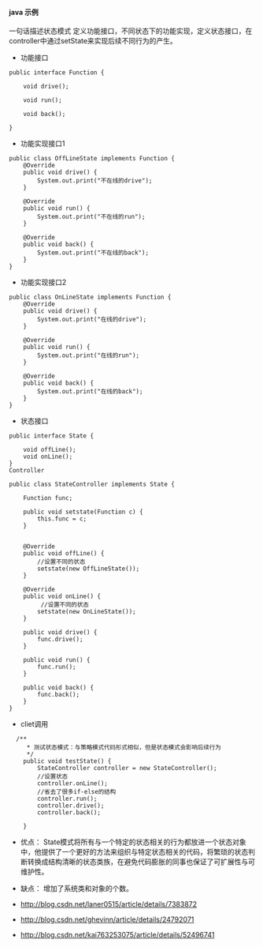 #### java 示例

一句话描述状态模式 
定义功能接口，不同状态下的功能实现，定义状态接口，在controller中通过setState来实现后续不同行为的产生。 

- 功能接口
```
public interface Function {

    void drive();

    void run();

    void back();

}
```
- 功能实现接口1
```
public class OffLineState implements Function {
    @Override
    public void drive() {
        System.out.print("不在线的drive");
    }

    @Override
    public void run() {
        System.out.print("不在线的run");
    }

    @Override
    public void back() {
        System.out.print("不在线的back");
    }
}
```
- 功能实现接口2
```
public class OnLineState implements Function {
    @Override
    public void drive() {
        System.out.print("在线的drive");
    }

    @Override
    public void run() {
        System.out.print("在线的run");
    }

    @Override
    public void back() {
        System.out.print("在线的back");
    }
}
```
- 状态接口
```
public interface State {

    void offLine();
    void onLine();
}
Controller
```
```
public class StateController implements State {

    Function func;

    public void setstate(Function c) {
        this.func = c;
    }


    @Override
    public void offLine() {
        //设置不同的状态
        setstate(new OffLineState());
    }

    @Override
    public void onLine() {
         //设置不同的状态
        setstate(new OnLineState());
    }

    public void drive() {
        func.drive();
    }

    public void run() {
        func.run();
    }

    public void back() {
        func.back();
    }
}
```
- cliet调用
```
  /**
     * 测试状态模式：与策略模式代码形式相似，但是状态模式会影响后续行为
     */
    public void testState() {
        StateController controller = new StateController();
        //设置状态
        controller.onLine();
        //省去了很多if-else的结构
        controller.run();
        controller.drive();
        controller.back();

    }
```
- 优点： State模式将所有与一个特定的状态相关的行为都放进一个状态对象中，他提供了一个更好的方法来组织与特定状态相关的代码，将繁琐的状态判断转换成结构清晰的状态类族，在避免代码膨胀的同事也保证了可扩展性与可维护性。

- 缺点： 增加了系统类和对象的个数。

- http://blog.csdn.net/laner0515/article/details/7383872

- http://blog.csdn.net/ghevinn/article/details/24792071

- http://blog.csdn.net/kai763253075/article/details/52496741
